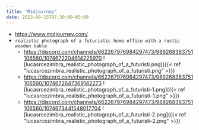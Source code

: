 ```yaml
---
title: "Midjourney"
date: 2023-08-15T07:30:00-03:00
---
```

- https://www.midjourney.com/
- `realistic photograph of a futuristic home office with a rustic wooden table`
	- https://discord.com/channels/662267976984297473/989268383751106560/1074672204614225970 ![lucasrcezimbra_realistic_photograph_of_a_futuristi.png]({{< ref "lucasrcezimbra_realistic_photograph_of_a_futuristi.png" >}})
	- https://discord.com/channels/662267976984297473/989268383751106560/1074672647369142273 ![lucasrcezimbra_realistic_photograph_of_a_futuristi-1.png]({{< ref "lucasrcezimbra_realistic_photograph_of_a_futuristi-1.png" >}})
	- https://discord.com/channels/662267976984297473/989268383751106560/1074673441548017704 ![lucasrcezimbra_realistic_photograph_of_a_futuristi-2.png]({{< ref "lucasrcezimbra_realistic_photograph_of_a_futuristi-2.png" >}})